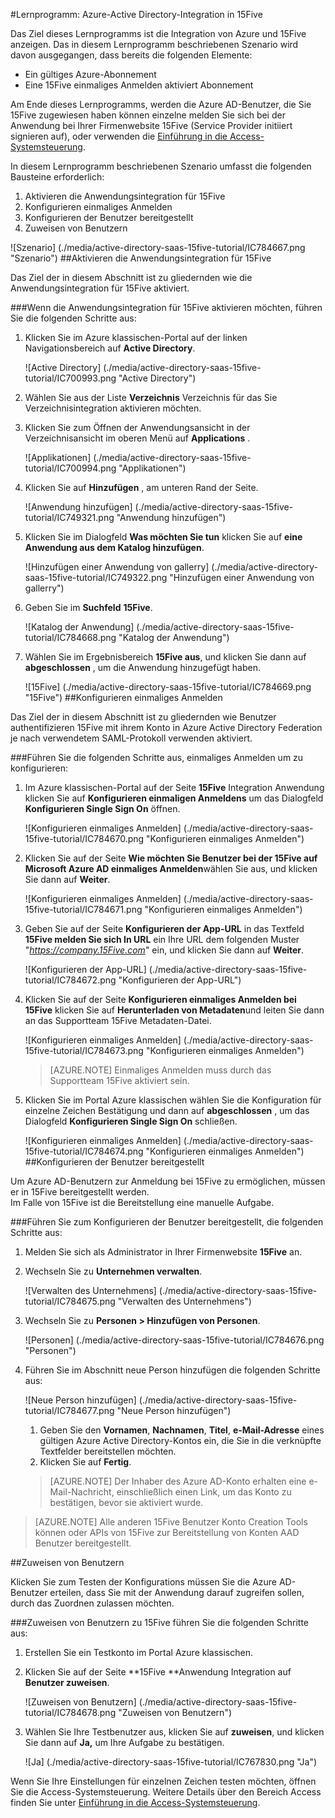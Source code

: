 <properties 
    pageTitle="Lernprogramm: Azure-Active Directory-Integration in 15Five | Microsoft Azure" 
    description="Informationen Sie zur Verwendung von 15Five mit Azure Active Directory einmaliges Anmelden, automatisierte Bereitstellung und mehr aktivieren!" 
    services="active-directory" 
    authors="jeevansd"  
    documentationCenter="na" 
    manager="femila"/>
<tags 
    ms.service="active-directory" 
    ms.devlang="na" 
    ms.topic="article" 
    ms.tgt_pltfrm="na" 
    ms.workload="identity" 
    ms.date="09/29/2016" 
    ms.author="jeedes" />

#<a name="tutorial-azure-active-directory-integration-with-15five"></a>Lernprogramm: Azure-Active Directory-Integration in 15Five

Das Ziel dieses Lernprogramms ist die Integration von Azure und 15Five anzeigen. Das in diesem Lernprogramm beschriebenen Szenario wird davon ausgegangen, dass bereits die folgenden Elemente:

-   Ein gültiges Azure-Abonnement
-   Eine 15Five einmaliges Anmelden aktiviert Abonnement

Am Ende dieses Lernprogramms, werden die Azure AD-Benutzer, die Sie 15Five zugewiesen haben können einzelne melden Sie sich bei der Anwendung bei Ihrer Firmenwebsite 15Five (Service Provider initiiert signieren auf), oder verwenden die [Einführung in die Access-Systemsteuerung](active-directory-saas-access-panel-introduction.md).

In diesem Lernprogramm beschriebenen Szenario umfasst die folgenden Bausteine erforderlich:

1.  Aktivieren die Anwendungsintegration für 15Five
2.  Konfigurieren einmaliges Anmelden
3.  Konfigurieren der Benutzer bereitgestellt
4.  Zuweisen von Benutzern

![Szenario] (./media/active-directory-saas-15five-tutorial/IC784667.png "Szenario")
##<a name="enabling-the-application-integration-for-15five"></a>Aktivieren die Anwendungsintegration für 15Five

Das Ziel der in diesem Abschnitt ist zu gliedernden wie die Anwendungsintegration für 15Five aktiviert.

###<a name="to-enable-the-application-integration-for-15five-perform-the-following-steps"></a>Wenn die Anwendungsintegration für 15Five aktivieren möchten, führen Sie die folgenden Schritte aus:

1.  Klicken Sie im Azure klassischen-Portal auf der linken Navigationsbereich auf **Active Directory**.

    ![Active Directory] (./media/active-directory-saas-15five-tutorial/IC700993.png "Active Directory")

2.  Wählen Sie aus der Liste **Verzeichnis** Verzeichnis für das Sie Verzeichnisintegration aktivieren möchten.

3.  Klicken Sie zum Öffnen der Anwendungsansicht in der Verzeichnisansicht im oberen Menü auf **Applications** .

    ![Applikationen] (./media/active-directory-saas-15five-tutorial/IC700994.png "Applikationen")

4.  Klicken Sie auf **Hinzufügen** , am unteren Rand der Seite.

    ![Anwendung hinzufügen] (./media/active-directory-saas-15five-tutorial/IC749321.png "Anwendung hinzufügen")

5.  Klicken Sie im Dialogfeld **Was möchten Sie tun** klicken Sie auf **eine Anwendung aus dem Katalog hinzufügen**.

    ![Hinzufügen einer Anwendung von gallerry] (./media/active-directory-saas-15five-tutorial/IC749322.png "Hinzufügen einer Anwendung von gallerry")

6.  Geben Sie im **Suchfeld** **15Five**.

    ![Katalog der Anwendung] (./media/active-directory-saas-15five-tutorial/IC784668.png "Katalog der Anwendung")

7.  Wählen Sie im Ergebnisbereich **15Five aus**, und klicken Sie dann auf **abgeschlossen** , um die Anwendung hinzugefügt haben.

    ![15Five] (./media/active-directory-saas-15five-tutorial/IC784669.png "15Five")
##<a name="configuring-single-sign-on"></a>Konfigurieren einmaliges Anmelden

Das Ziel der in diesem Abschnitt ist zu gliedernden wie Benutzer authentifizieren 15Five mit ihrem Konto in Azure Active Directory Federation je nach verwendetem SAML-Protokoll verwenden aktiviert.

###<a name="to-configure-single-sign-on-perform-the-following-steps"></a>Führen Sie die folgenden Schritte aus, einmaliges Anmelden um zu konfigurieren:

1.  Im Azure klassischen-Portal auf der Seite **15Five** Integration Anwendung klicken Sie auf **Konfigurieren einmaligen Anmeldens** um das Dialogfeld **Konfigurieren Single Sign On** öffnen.

    ![Konfigurieren einmaliges Anmelden] (./media/active-directory-saas-15five-tutorial/IC784670.png "Konfigurieren einmaliges Anmelden")

2.  Klicken Sie auf der Seite **Wie möchten Sie Benutzer bei der 15Five auf** **Microsoft Azure AD einmaliges Anmelden**wählen Sie aus, und klicken Sie dann auf **Weiter**.

    ![Konfigurieren einmaliges Anmelden] (./media/active-directory-saas-15five-tutorial/IC784671.png "Konfigurieren einmaliges Anmelden")

3.  Geben Sie auf der Seite **Konfigurieren der App-URL** in das Textfeld **15Five melden Sie sich In URL** ein Ihre URL dem folgenden Muster "*https://company.15Five.com*" ein, und klicken Sie dann auf **Weiter**.

    ![Konfigurieren der App-URL] (./media/active-directory-saas-15five-tutorial/IC784672.png "Konfigurieren der App-URL")

4.  Klicken Sie auf der Seite **Konfigurieren einmaliges Anmelden bei 15Five** klicken Sie auf **Herunterladen von Metadaten**und leiten Sie dann an das Supportteam 15Five Metadaten-Datei.

    ![Konfigurieren einmaliges Anmelden] (./media/active-directory-saas-15five-tutorial/IC784673.png "Konfigurieren einmaliges Anmelden")

    >[AZURE.NOTE] Einmaliges Anmelden muss durch das Supportteam 15Five aktiviert sein.

5.  Klicken Sie im Portal Azure klassischen wählen Sie die Konfiguration für einzelne Zeichen Bestätigung und dann auf **abgeschlossen** , um das Dialogfeld **Konfigurieren Single Sign On** schließen.

    ![Konfigurieren einmaliges Anmelden] (./media/active-directory-saas-15five-tutorial/IC784674.png "Konfigurieren einmaliges Anmelden")
##<a name="configuring-user-provisioning"></a>Konfigurieren der Benutzer bereitgestellt

Um Azure AD-Benutzern zur Anmeldung bei 15Five zu ermöglichen, müssen er in 15Five bereitgestellt werden.  
Im Falle von 15Five ist die Bereitstellung eine manuelle Aufgabe.

###<a name="to-configure-user-provisioning-perform-the-following-steps"></a>Führen Sie zum Konfigurieren der Benutzer bereitgestellt, die folgenden Schritte aus:

1.  Melden Sie sich als Administrator in Ihrer Firmenwebsite **15Five** an.

2.  Wechseln Sie zu **Unternehmen verwalten**.

    ![Verwalten des Unternehmens] (./media/active-directory-saas-15five-tutorial/IC784675.png "Verwalten des Unternehmens")

3.  Wechseln Sie zu **Personen \> Hinzufügen von Personen**.

    ![Personen] (./media/active-directory-saas-15five-tutorial/IC784676.png "Personen")

4.  Führen Sie im Abschnitt neue Person hinzufügen die folgenden Schritte aus:

    ![Neue Person hinzufügen] (./media/active-directory-saas-15five-tutorial/IC784677.png "Neue Person hinzufügen")

    1.  Geben Sie den **Vornamen**, **Nachnamen**, **Titel**, **e-Mail-Adresse** eines gültigen Azure Active Directory-Kontos ein, die Sie in die verknüpfte Textfelder bereitstellen möchten.
    2.  Klicken Sie auf **Fertig**.

    >[AZURE.NOTE] Der Inhaber des Azure AD-Konto erhalten eine e-Mail-Nachricht, einschließlich einen Link, um das Konto zu bestätigen, bevor sie aktiviert wurde.

>[AZURE.NOTE] Alle anderen 15Five Benutzer Konto Creation Tools können oder APIs von 15Five zur Bereitstellung von Konten AAD Benutzer bereitgestellt.

##<a name="assigning-users"></a>Zuweisen von Benutzern

Klicken Sie zum Testen der Konfigurations müssen Sie die Azure AD-Benutzer erteilen, dass Sie mit der Anwendung darauf zugreifen sollen, durch das Zuordnen zulassen möchten.

###<a name="to-assign-users-to-15five-perform-the-following-steps"></a>Zuweisen von Benutzern zu 15Five führen Sie die folgenden Schritte aus:

1.  Erstellen Sie ein Testkonto im Portal Azure klassischen.

2.  Klicken Sie auf der Seite **15Five **Anwendung Integration auf **Benutzer zuweisen**.

    ![Zuweisen von Benutzern] (./media/active-directory-saas-15five-tutorial/IC784678.png "Zuweisen von Benutzern")

3.  Wählen Sie Ihre Testbenutzer aus, klicken Sie auf **zuweisen**, und klicken Sie dann auf **Ja,** um Ihre Aufgabe zu bestätigen.

    ![Ja] (./media/active-directory-saas-15five-tutorial/IC767830.png "Ja")

Wenn Sie Ihre Einstellungen für einzelnen Zeichen testen möchten, öffnen Sie die Access-Systemsteuerung. Weitere Details über den Bereich Access finden Sie unter [Einführung in die Access-Systemsteuerung](active-directory-saas-access-panel-introduction.md).
